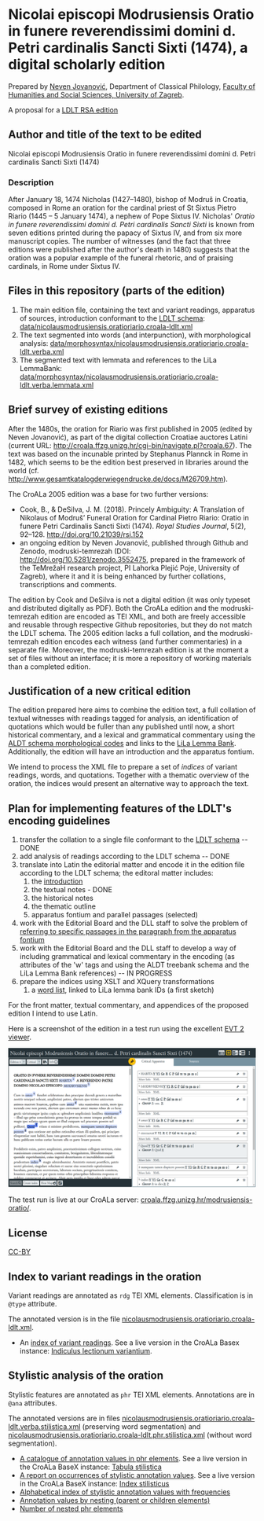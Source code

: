 # Nicolai episcopi Modrusiensis Oratio in funere reverendissimi domini d. Petri cardinalis Sancti Sixti (1474), a digital scholarly edition


Prepared by [Neven Jovanović](orcid.org/0000-0002-9119-399X), Department of Classical Philology, [Faculty of Humanities and Social Sciences, University of Zagreb](https://www.wikidata.org/wiki/Q3445232).

A proposal for a [LDLT RSA edition](https://digitallatin.org/library-digital-latin-texts)

## Author and title of the text to be edited

Nicolai episcopi Modrusiensis Oratio in funere reverendissimi domini d. Petri cardinalis Sancti Sixti (1474)

### Description

After January 18, 1474 Nicholas (1427–1480), bishop of Modruš in Croatia, composed in Rome an oration for the cardinal priest of St Sixtus Pietro Riario (1445 – 5 January 1474), a nephew of Pope Sixtus IV. Nicholas' *Oratio in funere reverendissimi domini d. Petri cardinalis Sancti Sixti* is known from seven editions printed during the papacy of Sixtus IV, and from six more manuscript copies. The number of witnesses (and the fact that three editions were published after the author's death in 1480) suggests that the oration was a popular example of the funeral rhetoric, and of praising cardinals, in Rome under Sixtus IV.

## Files in this repository (parts of the edition)

1. The main edition file, containing the text and variant readings, apparatus of sources, introduction conformant to the [LDLT schema](https://digitallatin.github.io/guidelines/LDLT-Guidelines.html): [data/nicolausmodrusiensis.oratioriario.croala-ldlt.xml](https://github.com/nevenjovanovic/modruski-ldlt/blob/main/data/nicolausmodrusiensis.oratioriario.croala-ldlt.xml)
2. The text segmented into words (and interpunction), with morphological analysis: [data/morphosyntax/nicolausmodrusiensis.oratioriario.croala-ldlt.verba.xml](data/morphosyntax/nicolausmodrusiensis.oratioriario.croala-ldlt.verba.xml)
3. The segmented text with lemmata and references to the LiLa LemmaBank: [data/morphosyntax/nicolausmodrusiensis.oratioriario.croala-ldlt.verba.lemmata.xml](data/morphosyntax/nicolausmodrusiensis.oratioriario.croala-ldlt.verba.lemmata.xml)

## Brief survey of existing editions

After the 1480s, the oration for Riario was first published in 2005 (edited by Neven Jovanović), as part of the digital collection Croatiae auctores Latini (current URL: <http://croala.ffzg.unizg.hr/cgi-bin/navigate.pl?croala.67>). The text was based on the incunable printed by Stephanus Plannck in Rome in 1482, which seems to be the edition best preserved in libraries around the world (cf. <http://www.gesamtkatalogderwiegendrucke.de/docs/M26709.htm>).

The CroALa 2005 edition was a base for two further versions: 
+ Cook, B., & DeSilva, J. M. (2018). Princely Ambiguity: A Translation of Nikolaus of Modruš’ Funeral Oration for Cardinal Pietro Riario: Oratio in
funere Petri Cardinalis Sancti Sixti (1474). *Royal Studies Journal*, 5(2), 92–128. <http://doi.org/10.21039/rsj.152>
+ an ongoing edition by Neven Jovanović, published through Github and Zenodo, modruski-temrezah (DOI: <http://doi.org/10.5281/zenodo.3552475>, prepared in the framework of the TeMrežaH research project, PI Lahorka Plejić Poje, University of Zagreb), where it and it is being enhanced by further collations, transcriptions and comments.

The edition by Cook and DeSilva is not a digital edition (it was only typeset and distributed digitally as PDF). Both the CroALa edition and the modruski-temrezah edition are encoded as TEI XML, and both are freely accessible and reusable through respective Github repositories, but they do not match the LDLT schema. The 2005 edition lacks a full collation, and the modruski-temrezah edition encodes each witness (and further commentaries) in a separate file. Moreover, the modruski-temrezah edition is at the moment a set of files without an interface; it is more a repository of working materials than a completed edition.

## Justification of a new critical edition

The edition prepared here aims to combine the edition text, a full collation of textual witnesses with readings tagged for analysis, an identification of quotations which would be fuller than any published until now, a short historical commentary, and a lexical and grammatical commentary using the [ALDT schema morphological codes](https://github.com/alpheios-project/arethusa-configs/blob/master/configs/arethusa.morph/lat_attributes.json) and links to the [LiLa Lemma Bank](https://github.com/CIRCSE/LiLa_Lemma-Bank). Additionally, the edition will have an introduction and the apparatus fontium.

We intend to process the XML file to prepare a set of *indices* of variant readings, words, and quotations. Together with a thematic overview of the oration, the indices would present an alternative way to approach the text.

## Plan for implementing features of the LDLT's encoding guidelines

1. transfer the collation to a single file conformant to the [LDLT schema](https://digitallatin.github.io/guidelines/LDLT-Guidelines.html) -- DONE
2. add analysis of readings according to the LDLT schema -- DONE
3. translate into Latin the editorial matter and encode it in the edition file according to the LDLT schema; the editoral matter includes:
   1. the [introduction](accessoria/praefatio.md)
   2. the textual notes - DONE
   3. the historical notes
   3. the thematic outline
   4. apparatus fontium and parallel passages (selected)
4. work with the Editorial Board and the DLL staff to solve the problem of [referring to specific passages in the paragraph from the apparatus fontium](accessoria/apparatus-fontium.md)
4. work with the Editorial Board and the DLL staff to develop a way of including grammatical and lexical commentary in the encoding (as attributes of the 'w' tags and using the ALDT treebank schema and the LiLa Lemma Bank references) -- IN PROGRESS
5. prepare the indices using XSLT and XQuery transformations
   1. a [word list](accessoria/verba.md), linked to LiLa lemma bank IDs (a first sketch)

For the front matter, textual commentary, and appendices of the proposed edition I intend to use Latin.

Here is a screenshot of the edition in a test run using the excellent [EVT 2 viewer](http://evt.labcd.unipi.it/).

![A test run of the edition in EVT](accessoria/imagines/evt-nmor-2021-04-10.png)

The test run is live at our CroALa server:  [croala.ffzg.unizg.hr/modrusiensis-oratio/](http://croala.ffzg.unizg.hr/modrusiensis-oratio/).

## License

[CC-BY](LICENSE.md)

## Index to variant readings in the oration

Variant readings are annotated as `rdg` TEI XML elements. Classification is in `@type` attribute.

The annotated version is in the file [nicolausmodrusiensis.oratioriario.croala-ldlt.xml](data/nicolausmodrusiensis.oratioriario.croala-ldlt.xml).

* An [index of variant readings](accessoria/index-lectionum.md). See a live version in the CroALa Basex instance: [Indiculus lectionum variantium](https://croala.ffzg.unizg.hr/basex/nm-lectiones/index-lectionum).

## Stylistic analysis of the oration

Stylistic features are annotated as `phr` TEI XML elements. Annotations are in `@ana` attributes.

The annotated versions are in files [nicolausmodrusiensis.oratioriario.croala-ldlt.verba.stilistica.xml](data/stilistica/nicolausmodrusiensis.oratioriario.croala-ldlt.verba.stilistica.xml) (preserving word segmentation) and [nicolausmodrusiensis.oratioriario.croala-ldlt.phr.stilistica.xml](data/stilistica/nicolausmodrusiensis.oratioriario.croala-ldlt.phr.stilistica.xml) (without word segmentation).

* [A catalogue of annotation values in phr elements](accessoria/catalogus-annotationum.md). See a live version in the CroALa BaseX instance: [Tabula stilistica](https://croala.ffzg.unizg.hr/basex/nm-stil/tabula-stilistica)
* [A report on occurrences of stylistic annotation values](accessoria/catalogus-stilisticus-1.md). See a live version in the CroALa BaseX instance: [Index stilisticus](https://croala.ffzg.unizg.hr/basex/nm-stil/index-stilisticus)
* [Alphabetical index of stylistic annotation values with frequencies](accessoria/catalogus-stilisticus-alphabetice.md)
* [Annotation values by nesting (parent or children elements)](accessoria/annotationes-singulares.md)
* [Number of nested phr elements](accessoria/nidi-stilistici.md)
